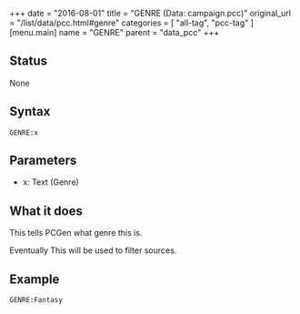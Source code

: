+++
date = "2016-08-01"
title = "GENRE (Data: campaign.pcc)"
original_url = "/list/data/pcc.html#genre"
categories = [ "all-tag", "pcc-tag" ]
[menu.main]
    name = "GENRE"
    parent = "data_pcc"
+++

## Status

None

## Syntax

`GENRE:x`

## Parameters

-   x: Text (Genre)



What it does
------------

This tells PCGen what genre this is.

Eventually This will be used to filter sources.

Example
-------

`GENRE:Fantasy`

